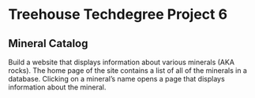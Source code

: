 # Treehouse Techdegree Project 6

## Mineral Catalog

Build a website that displays information about various minerals (AKA rocks). The home page of the site contains a list of all of the minerals in a database. Clicking on a mineral’s name opens a page that displays information about the mineral.
